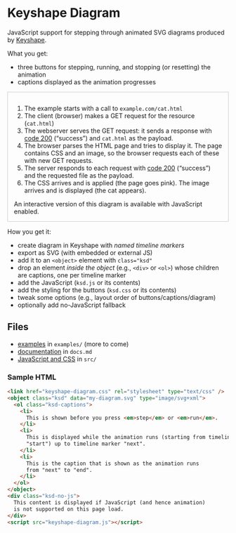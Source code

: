 # Keyshape Diagram

JavaScript support for stepping through animated SVG diagrams produced by
[Keyshape](https://www.keyshapeapp.com).

What you get:

* three buttons for stepping, running, and stopping (or resetting) the animation
* captions displayed as the animation progresses


<link href="src/ksd.css" media="screen, projector, print" rel="stylesheet" type="text/css" />
<div class="example" style="border:1px solid #ccc; padding:1em; margin:1em 0;">
  <object class="ksd" id="server-svg" data="examples/http-200.svg" type="image/svg+xml">
    <ol class="ksd-captions">
      <li id="start">
        The example starts with a call to <code>example.com/cat.html</code>
      </li>
      <li id="get-cat-html">
        The client (browser) makes a GET request for the resource (<code>cat.html</code>)
      </li>
      <li id="200-cat-html">
        The webserver serves the GET request: it sends a response
        with <a href="https://developer.mozilla.org/en-US/docs/Web/HTTP/Status" target="_blank">code&nbsp;200</a>
        (“success”) and <code>cat.html</code> as the payload.
      </li>
      <li id="get-css-and-img">
        The browser parses the HTML page and tries to display it.
        The page contains CSS and an image, so the browser requests
        each of these with new GET requests.
      </li>
      <li id="200-css-and-img">
        The server responds to each request with 
        <a href="https://developer.mozilla.org/en-US/docs/Web/HTTP/Status" target="_blank">code&nbsp;200</a>
        (“success”) and the requested file as the payload.
      </li>
      <li id="end">
        The CSS arrives and is applied (the page goes pink). The
        image arrives and is displayed (the cat appears).
      </li>
    </ol>
  </object>
  <div class="ksd-no-js">
    An interactive version of this diagram is available with JavaScript enabled.
  </div>
</div>

How you get it:

* create diagram in Keyshape with _named timeline markers_
* export as SVG (with embedded or external JS)
* add it to an `<object>` element with `class="ksd"` 
* drop an element _inside the object_ (e.g., `<div>` or `<ol>`) whose children
  are captions, one per timeline marker
* add the JavaScript (`ksd.js` or its contents)
* add the styling for the buttons (`ksd.css` or its contents)
* tweak some options (e.g., layout order of buttons/captions/diagram)
* optionally add no-JavaScript fallback


## Files

* [examples](https://davewhiteland.github.io/keyshape-diagram/examples) in `examples/` (more to come)
* [documentation](https://davewhiteland.github.io/keyshape-diagram/docs) in `docs.md`
* [JavaScript and CSS](https://github.com/davewhiteland/keyshape-diagram/tree/main/src) in `src/`

### Sample HTML

```html
<link href="keyshape-diagram.css" rel="stylesheet" type="text/css" />
<object class="ksd" data="my-diagram.svg" type="image/svg+xml">
  <ol class="ksd-captions">
    <li>
      This is shown before you press <em>step</em> or <em>run</em>.
    </li>
    <li>
      This is displayed while the animation runs (starting from timeline marker
      "start") up to timeline marker "next".
    </li>
    <li>
      This is the caption that is shown as the animation runs
      from "next" to "end".
    </li>
  </ol>
</object>
<div class="ksd-no-js">
  This content is displayed if JavaScript (and hence animation)
  is not supported on this page load.
</div>
<script src="keyshape-diagram.js"></script>
```

<script src="src/ksd.js" type="text/javascript"></script>
